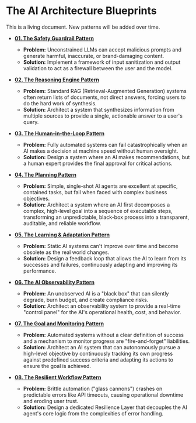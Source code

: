 # The AI Architecture Blueprints

This is a living document. New patterns will be added over time.

- **[01. The Safety Guardrail Pattern](./patterns/01-safety-guardrails/README.md)**

  - **Problem:** Unconstrained LLMs can accept malicious prompts and generate harmful, inaccurate, or brand-damaging content.
  - **Solution:** Implement a framework of input sanitization and output validation to act as a firewall between the user and the model.

- **[02. The Reasoning Engine Pattern](./patterns/02-reasoning-engine/README.md)**

  - **Problem:** Standard RAG (Retrieval-Augmented Generation) systems often return lists of documents, not direct answers, forcing users to do the hard work of synthesis.
  - **Solution:** Architect a system that synthesizes information from multiple sources to provide a single, actionable answer to a user's query.

- **[03. The Human-in-the-Loop Pattern](./patterns/03-human-in-the-loop/README.md)**

  - **Problem:** Fully automated systems can fail catastrophically when an AI makes a decision at machine speed without human oversight.
  - **Solution:** Design a system where an AI makes recommendations, but a human expert provides the final approval for critical actions.

- **[04. The Planning Pattern](./patterns/04-the-planning-pattern/README.md)**

  - **Problem:** Simple, single-shot AI agents are excellent at specific, contained tasks, but fail when faced with complex business objectives.
  - **Solution:** Architect a system where an AI first decomposes a complex, high-level goal into a sequence of executable steps, transforming an unpredictable, black-box process into a transparent, auditable, and reliable workflow.

- **[05. The Learning & Adaptation Pattern](./patterns/05-learning-and-adaptation/README.md)**

  - **Problem:** Static AI systems can't improve over time and become obsolete as the real world changes.
  - **Solution:** Design a feedback loop that allows the AI to learn from its successes and failures, continuously adapting and improving its performance.

- **[06. The AI Observability Pattern](./patterns/06-ai-observability/README.md)**

  - **Problem:** An unobserved AI is a "black box" that can silently degrade, burn budget, and create compliance risks.
  - **Solution:** Architect an observability system to provide a real-time "control panel" for the AI's operational health, cost, and behavior.

- **[07. The Goal and Monitoring Pattern](./patterns/07-goal-and-monitoring/README.md)**

  - **Problem:** Automated systems without a clear definition of success and a mechanism to monitor progress are "fire-and-forget" liabilities.
  - **Solution:** Architect an AI system that can autonomously pursue a high-level objective by continuously tracking its own progress against predefined success criteria and adapting its actions to ensure the goal is achieved.

- **[08. The Resilient Workflow Pattern](./patterns/08-the-resilient-workflow-pattern/README.md)**
  - **Problem:** Brittle automation ("glass cannons") crashes on predictable errors like API timeouts, causing operational downtime and eroding user trust.
  - **Solution:** Design a dedicated Resilience Layer that decouples the AI agent's core logic from the complexities of error handling.
